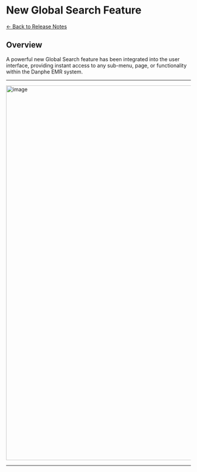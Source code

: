 # New Global Search Feature

[← Back to Release Notes](../README.md)

## Overview

A powerful new Global Search feature has been integrated into the user interface, providing instant access to any sub-menu, page, or functionality within the Danphe EMR system.

---
<img width="1920" height="1020" alt="image" src="https://github.com/user-attachments/assets/6a7a97ce-e71d-4f76-9037-1c8a2c8a6669" />

---

